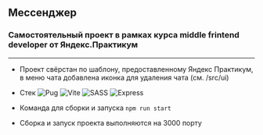 ## Мессенджер
### Самостоятельный проект в рамках курса middle frintend developer от Яндекс.Практикум
---
- Проект свёрстан по шаблону, предоставленному Яндекс Практикум, в меню чата добавлена иконка для удаления чата (см. /src/ui)
- Стек
  ![Pug](https://img.shields.io/badge/Pug-eeeeee?style=for-the-badge&logo=Pug&logoColor=a86454)
  ![Vite](https://img.shields.io/badge/Vite-eeeeee?style=for-the-badge&logo=Vite&logoColor=798aff)
  ![SASS](https://img.shields.io/badge/SASS-eeeeee?style=for-the-badge&logo=SASS&logoColor=bf4080)
  ![Express](https://img.shields.io/badge/Express-eeeeee?style=for-the-badge&logo=Express&logoColor=4a4a4a)

- Команда для сборки и запуска `npm run start`
- Сборка и запуск проекта выполняются на 3000 порту